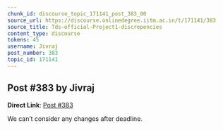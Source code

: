 ```yaml
---
chunk_id: discourse_topic_171141_post_383_00
source_url: https://discourse.onlinedegree.iitm.ac.in/t/171141/383
source_title: Tds-official-Project1-discrepencies
content_type: discourse
tokens: 45
username: Jivraj
post_number: 383
topic_id: 171141
---
```


## Post #383 by Jivraj

**Direct Link**: [Post #383](https://discourse.onlinedegree.iitm.ac.in/t/171141/383)

We can’t consider any changes after deadline.
